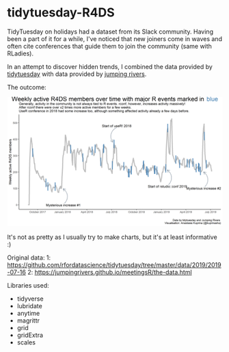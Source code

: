 # tidytuesday-R4DS
TidyTuesday on holidays had a dataset from its Slack community. Having been a part of it for a while, I've noticed that new joiners come in waves and often cite conferences that guide them to join the community (same with RLadies).

In an attempt to discover hidden trends, I combined the data provided by [tidytuesday](https://github.com/rfordatascience/tidytuesday/tree/master/data/2019/2019-07-16 "tidytuesday dataset") with data provided by [jumping rivers](https://jumpingrivers.github.io/meetingsR/the-data.html "A list of R conferences & meetings"). 

The outcome:

![Weekly active users in R4DS with events marked on plot](plot.png)

It's not as pretty as I usually try to make charts, but it's at least informative :)

Original data: 
1: https://github.com/rfordatascience/tidytuesday/tree/master/data/2019/2019-07-16
2: https://jumpingrivers.github.io/meetingsR/the-data.html

Libraries used: 

- tidyverse
- lubridate
- anytime
- magrittr
- grid
- gridExtra
- scales

